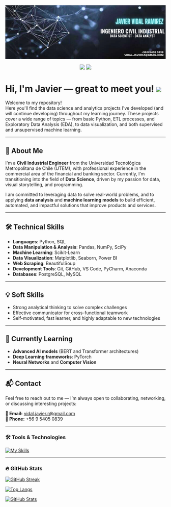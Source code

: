 <div id="header" align="center">
    <img decoding="async" src="https://github.com/javidalr/javidalr/blob/main/banner.png" width="1200"/>

  [![](https://img.shields.io/badge/LinkedIn-0077B5?style=for-the-badge&logo=linkedin&logoColor=white)](https://www.linkedin.com/in/jvidalr)
  <a href="https://github.com/javidalr" target="_blank">
   [![](https://img.shields.io/badge/GitHub-181717?style=for-the-badge&logo=github&logoColor=white)](https://github.com/javidalr)
  </a>
</div>

<h1>
  Hi, I'm Javier — great to meet you!
  <img decoding="async" src="https://media.giphy.com/media/hvRJCLFzcasrR4ia7z/giphy.gif" width="30px"/>
</h1>

Welcome to my repository!  
Here you'll find the data science and analytics projects I've developed (and will continue developing) throughout my learning journey. These projects cover a wide range of topics — from basic Python, ETL processes, and Exploratory Data Analysis (EDA), to data visualization, and both supervised and unsupervised machine learning.

---

## 🚀 About Me

I'm a **Civil Industrial Engineer** from the Universidad Tecnológica Metropolitana de Chile (UTEM), with professional experience in the commercial area of the financial and banking sector. Currently, I’m transitioning into the field of **Data Science**, driven by my passion for data, visual storytelling, and programming.

I am committed to leveraging data to solve real-world problems, and to applying **data analysis** and **machine learning models** to build efficient, automated, and impactful solutions that improve products and services.

---

## 🛠 Technical Skills

- **Languages**: Python, SQL  
- **Data Manipulation & Analysis**: Pandas, NumPy, SciPy  
- **Machine Learning**: Scikit-Learn  
- **Data Visualization**: Matplotlib, Seaborn, Power BI  
- **Web Scraping**: BeautifulSoup  
- **Development Tools**: Git, GitHub, VS Code, PyCharm, Anaconda  
- **Databases**: PostgreSQL, MySQL

---

## 💡 Soft Skills

- Strong analytical thinking to solve complex challenges  
- Effective communicator for cross-functional teamwork  
- Self-motivated, fast learner, and highly adaptable to new technologies

---

## 🌱 Currently Learning

- **Advanced AI models** (BERT and Transformer architectures)  
- **Deep Learning frameworks**: PyTorch  
- **Neural Networks** and **Computer Vision**

---

## 📬 Contact

Feel free to reach out to me — I’m always open to collaborating, networking, or discussing interesting projects:

**📧 Email:** vidal.javier.r@gmail.com  
**📱 Phone:** +56 9 5405 0839

---

### :hammer_and_wrench: Tools & Technologies

<div id="header" align="left">
   
  [![My Skills](https://skillicons.dev/icons?i=py,sklearn,r,postgres,mysql,git,github,vscode,pycharm,anaconda,html,css,js&perline=6)](https://skillicons.dev)

</div>

---

### :fire: GitHub Stats

[![GitHub Streak](https://github-readme-streak-stats-nine-flax.vercel.app?user=javidalr&theme=dark&border_radius=15&locale=es&date_format=j%20M%5B%20Y%5D&card_width=496)](https://git.io/streak-stats)

[![Top Langs](https://github-readme-stats.vercel.app/api/top-langs/?username=javidalr&layout=compact&theme=vision-friendly-dark)](https://github.com/anuraghazra/github-readme-stats)

[![GitHub Stats](https://github-readme-stats.vercel.app/api?username=javidalr&show_icons=true&theme=radical)](https://github.com/anuraghazra/github-readme-stats)
